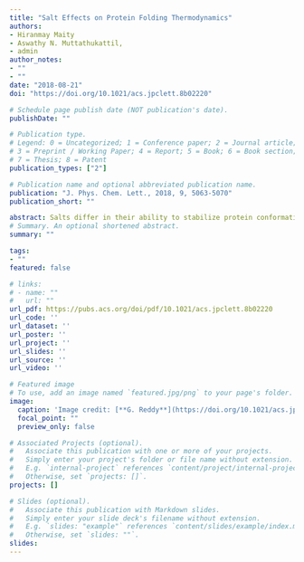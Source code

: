 ```yaml
---
title: "Salt Effects on Protein Folding Thermodynamics"
authors: 
- Hiranmay Maity
- Aswathy N. Muttathukattil,
- admin
author_notes:
- ""
- ""
date: "2018-08-21"
doi: "https://doi.org/10.1021/acs.jpclett.8b02220"

# Schedule page publish date (NOT publication's date).
publishDate: ""

# Publication type.
# Legend: 0 = Uncategorized; 1 = Conference paper; 2 = Journal article;
# 3 = Preprint / Working Paper; 4 = Report; 5 = Book; 6 = Book section;
# 7 = Thesis; 8 = Patent
publication_types: ["2"]

# Publication name and optional abbreviated publication name.
publication: "J. Phys. Chem. Lett., 2018, 9, 5063-5070"
publication_short: ""

abstract: Salts differ in their ability to stabilize protein conformations, thereby affecting the thermodynamics and kinetics of protein folding. We developed a coarse-grained protein model that can predict salt-induced changes in protein properties by using the transfer free-energy data of various chemical groups from water to salt solutions. Using this model and molecular dynamics simulations, we probed the effect of seven different salts on the folding thermodynamics of the DNA binding domain of lac repressor protein (lac-DBD) and N-terminal domain of ribosomal protein (NTL9). We show that a salt can act as a protein stabilizing or destabilizing agent depending on the protein sequence and folded state topology. The computed thermodynamic properties, especially the m values for various salts, which reveal the relative ability of a salt to stabilize the protein folded state, are in quantitative agreement with the experimentally measured values. The computations show that the degree of protein compaction in the denatured ensemble strongly depends on the salt identity, and for the same variation in salt concentration, the compaction in the protein dimensions varies from ∼4% to ∼30% depending on the salt. The transition-state ensemble (TSE) of lac-DBD is homogeneous and polarized, while the TSE of NTL9 is heterogeneous and diffusive. Salts induce subtle structural changes in the TSE that are in agreement with Hammond’s postulate. The barrier to protein folding tends to disappear in the presence of moderate concentrations (∼3–4 m) of strongly stabilizing salts.
# Summary. An optional shortened abstract.
summary: ""

tags:
- ""
featured: false

# links:
# - name: ""
#   url: ""
url_pdf: https://pubs.acs.org/doi/pdf/10.1021/acs.jpclett.8b02220
url_code: ''
url_dataset: ''
url_poster: ''
url_project: ''
url_slides: ''
url_source: ''
url_video: ''

# Featured image
# To use, add an image named `featured.jpg/png` to your page's folder. 
image:
  caption: 'Image credit: [**G. Reddy**](https://doi.org/10.1021/acs.jpclett.8b02220)'
  focal_point: ""
  preview_only: false

# Associated Projects (optional).
#   Associate this publication with one or more of your projects.
#   Simply enter your project's folder or file name without extension.
#   E.g. `internal-project` references `content/project/internal-project/index.md`.
#   Otherwise, set `projects: []`.
projects: []

# Slides (optional).
#   Associate this publication with Markdown slides.
#   Simply enter your slide deck's filename without extension.
#   E.g. `slides: "example"` references `content/slides/example/index.md`.
#   Otherwise, set `slides: ""`.
slides:
---
```

